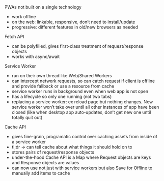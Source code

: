 PWAs not built on a single technology

* work offline
* on the web: linkable, responsive, don’t need to install/update
* progressive: different features in old/new browsers as needed


Fetch API
* can be polyfilled, gives first-class treatment of request/response objects
* works with async/await

Service Worker
* run on their own thread like Web/Shared Workers
* can intercept network requests, so can catch request if client is offline and provide fallback or use a resource from cache
* service worker runs in background even when web app is not open
* has a lifecycle so only one running (not two tabs)
* replacing a service worker: ex reload page but nothing changes. New service worker won’t take over until all other instances of app have been closed (like when desktop app auto-updates, don’t get new one until totally quit out)

Cache API
* gives fine-grain, programatic control over caching assets from inside of a service worker
* tl;dr -> can tell cache about what things it should hold on to
* stores pairs of request/response objects
* under-the-hood Cache API is a Map where Request objects are keys and Response objects are values
* can now use not just with service workers but also Save for Offline to manually add items to cache